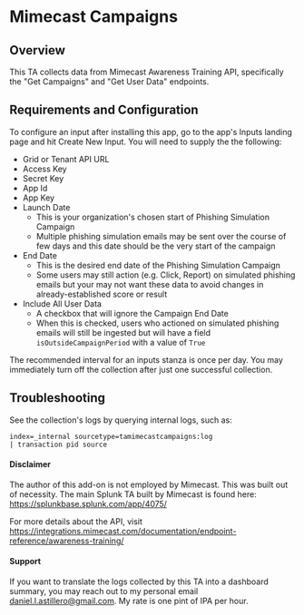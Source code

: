 # Mimecast Campaigns

## Overview
This TA collects data from Mimecast Awareness Training API, specifically the "Get Campaigns" and "Get User Data" endpoints.  

## Requirements and Configuration
To configure an input after installing this app, go to the app's Inputs landing page and hit Create New Input. You will need to supply the the following:  
- Grid or Tenant API URL  
- Access Key
- Secret Key
- App Id
- App Key
- Launch Date
	- This is your organization's chosen start of Phishing Simulation Campaign
	- Multiple phishing simulation emails may be sent over the course of few days and this date should be the very start of the campaign
- End Date
	- This is the desired end date of the Phishing Simulation Campaign
	- Some users may still action (e.g. Click, Report) on simulated phishing emails but your may not want these data to avoid changes in already-established score or result
- Include All User Data
	- A checkbox that will ignore the Campaign End Date
	- When this is checked, users who actioned on simulated phishing emails will still be ingested but will have a field `isOutsideCampaignPeriod` with a value of `True`
  
The recommended interval for an inputs stanza is once per day. You may immediately turn off the collection after just one successful collection.

## Troubleshooting
See the collection's logs by querying internal logs, such as:

```
index=_internal sourcetype=tamimecastcampaigns:log 
| transaction pid source
```

#### Disclaimer   
The author of this add-on is not employed by Mimecast. This was built out of necessity. The main Splunk TA built by Mimecast is found here: https://splunkbase.splunk.com/app/4075/  
  
For more details about the API, visit https://integrations.mimecast.com/documentation/endpoint-reference/awareness-training/  

#### Support
If you want to translate the logs collected by this TA into a dashboard summary, you may reach out to my personal email daniel.l.astillero@gmail.com. My rate is one pint of IPA per hour.